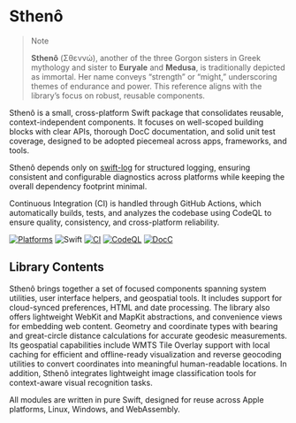 # Sthenô

> Note
>
> **Sthenô** (Σθεννώ), another of the three Gorgon sisters in Greek mythology and sister to **Euryale** and **Medusa**, is traditionally depicted as immortal. Her name conveys “strength” or “might,” underscoring themes of endurance and power. This reference aligns with the library’s focus on robust, reusable components.


Sthenô is a small, cross-platform Swift package that consolidates reusable, context-independent components. It focuses on well-scoped building blocks with clear APIs, thorough DocC documentation, and solid unit test coverage, designed to be adopted piecemeal across apps, frameworks, and tools.

Sthenô depends only on [swift-log](https://github.com/apple/swift-log) for structured logging, ensuring consistent and configurable diagnostics across platforms while keeping the overall dependency footprint minimal.

Continuous Integration (CI) is handled through GitHub Actions, which automatically builds, tests, and analyzes the codebase using CodeQL to ensure quality, consistency, and cross-platform reliability.

[![Platforms](https://img.shields.io/badge/platforms-macOS%20%7C%20macCatalyst%20%7C%20iOS%20%7C%20watchOS%20%7C%20tvOS%20%7C%20visionOS%20%7C%20Linux%20%7C%20Windows%20%7C%20WebAssembly-lightgrey)]()
![Swift](https://img.shields.io/badge/Swift-6.2-orange?logo=swift)
[![CI](https://github.com/auvents-brave/Stheno/actions/workflows/build.yml/badge.svg)](https://github.com/auvents-brave/Stheno/actions/workflows/build.yml)
[![CodeQL](https://github.com/auvents-brave/Stheno/actions/workflows/github-code-scanning/codeql/badge.svg)](https://github.com/auvents-brave/Stheno/actions/workflows/github-code-scanning/codeql)
[![DocC](https://img.shields.io/badge/docs-available-brightgreen)](https://auvents-brave.github.io/Stheno/)

## Library Contents

Sthenô brings together a set of focused components spanning system utilities, user interface helpers, and geospatial tools. It includes support for cloud-synced preferences, HTML and date processing.
The library also offers lightweight WebKit and MapKit abstractions, and convenience views for embedding web content. Geometry and coordinate types with bearing and great-circle distance calculations for accurate geodesic measurements. Its geospatial capabilities include WMTS Tile Overlay support with local caching for efficient and offline-ready visualization and reverse geocoding utilities to convert coordinates into meaningful human-readable locations.
In addition, Sthenô integrates lightweight image classification tools for context-aware visual recognition tasks.

All modules are written in pure Swift, designed for reuse across Apple platforms, Linux, Windows, and WebAssembly.
